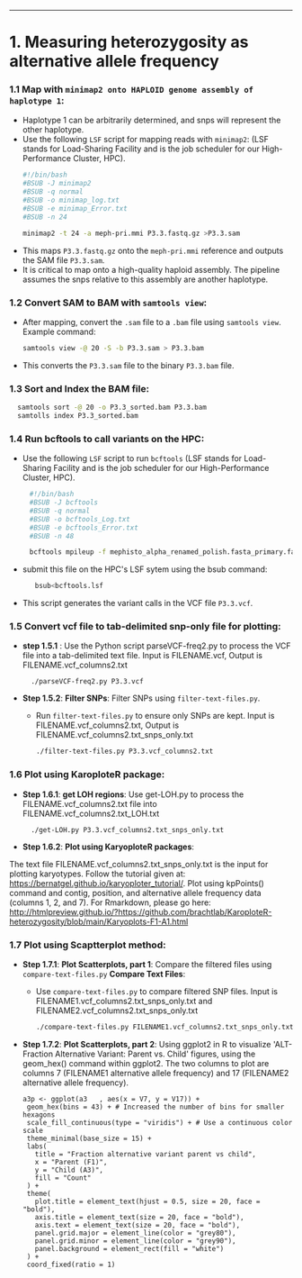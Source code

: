 


---
# 1. Measuring heterozygosity as alternative allele frequency 

### 1.1 **Map with `minimap2 onto HAPLOID genome assembly of haplotype 1`**:
  - Haplotype 1 can be arbitrarily determined, and snps will represent the other haplotype.
   - Use the following `LSF` script for mapping reads with `minimap2`: (LSF stands for Load-Sharing Facility and is the job scheduler for our High-Performance Cluster, HPC). 
     ```bash
     #!/bin/bash
     #BSUB -J minimap2
     #BSUB -q normal
     #BSUB -o minimap_log.txt
     #BSUB -e minimap_Error.txt
     #BSUB -n 24

     minimap2 -t 24 -a meph-pri.mmi P3.3.fastq.gz >P3.3.sam
     ```
   - This maps `P3.3.fastq.gz` onto the `meph-pri.mmi` reference and outputs the SAM file `P3.3.sam`.
   - It is critical to map onto a high-quality haploid assembly. The pipeline assumes the snps relative to this assembly are another haplotype. 

### 1.2 **Convert SAM to BAM with `samtools view`**:
   - After mapping, convert the `.sam` file to a `.bam` file using `samtools view`. Example command:
     ```bash
     samtools view -@ 20 -S -b P3.3.sam > P3.3.bam
     ```
   - This converts the `P3.3.sam` file to the binary `P3.3.bam` file.
     
### 1.3 **Sort and Index the BAM file**:
   ```bash
     samtools sort -@ 20 -o P3.3_sorted.bam P3.3.bam
     samtolls index P3.3_sorted.bam
   ```

### 1.4 **Run bcftools to call variants on the HPC**:
   - Use the following `LSF` script to run `bcftools` (LSF stands for Load-Sharing Facility and is the job scheduler for our High-Performance Cluster, HPC). 
```bash
     #!/bin/bash
     #BSUB -J bcftools
     #BSUB -q normal
     #BSUB -o bcftools_Log.txt
     #BSUB -e bcftools_Error.txt
     #BSUB -n 48

     bcftools mpileup -f mephisto_alpha_renamed_polish.fasta_primary.fasta P3.3_sorted.bam | bcftools call -mv -Ov -o P3.3.vcf
 ```
   - submit this file on the HPC's LSF sytem using the bsub command:
     ```bash
        bsub<bcftools.lsf
      ```
   - This script generates the variant calls in the VCF file `P3.3.vcf`.

### 1.5 **Convert vcf file to tab-delimited snp-only file for plotting**:
- **step 1.5.1** : Use the Python script parseVCF-freq2.py to process the VCF file into a tab-delimited text file. Input is FILENAME.vcf, Output is FILENAME.vcf_columns2.txt
   ```
     ./parseVCF-freq2.py P3.3.vcf
   ```

- **Step 1.5.2**: **Filter SNPs**: Filter SNPs using `filter-text-files.py`.
   - Run `filter-text-files.py` to ensure only SNPs are kept. Input is FILENAME.vcf_columns2.txt, Output is FILENAME.vcf_columns2.txt_snps_only.txt
     ```bash
     ./filter-text-files.py P3.3.vcf_columns2.txt
     ```
### 1.6 **Plot using KaroploteR package**:
- **Step 1.6.1**: **get LOH regions**: Use get-LOH.py to process the FILENAME.vcf_columns2.txt file into FILENAME.vcf_columns2.txt_LOH.txt
   ```
     ./get-LOH.py P3.3.vcf_columns2.txt_snps_only.txt
   ```

- **Step 1.6.2**: **Plot using KaryoploteR packages**:

The text file FILENAME.vcf_columns2.txt_snps_only.txt is the input for plotting karyotypes. Follow the tutorial given at: https://bernatgel.github.io/karyoploter_tutorial/. Plot using kpPoints() command and contig, position, and alternative allele frequency data (columns 1, 2, and 7). For Rmarkdown, please go here: http://htmlpreview.github.io/?https://github.com/brachtlab/KaroploteR-heterozygosity/blob/main/Karyoplots-F1-A1.html

### 1.7 **Plot using Scaptterplot method**:
- **Step 1.7.1**: **Plot Scatterplots, part 1**: Compare the filtered files using `compare-text-files.py` **Compare Text Files**:
   - Use `compare-text-files.py` to compare filtered SNP files. Input is FILENAME1.vcf_columns2.txt_snps_only.txt and FILENAME2.vcf_columns2.txt_snps_only.txt
     ```bash
     ./compare-text-files.py FILENAME1.vcf_columns2.txt_snps_only.txt FILENAME2.vcf_columns2.txt_snps_only.txt
     ```
- **Step 1.7.2**: **Plot Scatterplots, part 2**: Using ggplot2 in R to visualize 'ALT-Fraction Alternative Variant: Parent vs. Child' figures, using the geom_hex() command within ggplot2. The two columns to plot are columns 7 (FILENAME1 alternative allele frequency) and 17 (FILENAME2 alternative allele frequency).

  ```
  a3p <- ggplot(a3   , aes(x = V7, y = V17)) +
   geom_hex(bins = 43) + # Increased the number of bins for smaller hexagons
   scale_fill_continuous(type = "viridis") + # Use a continuous color scale
   theme_minimal(base_size = 15) +
   labs(
     title = "Fraction alternative variant parent vs child",
     x = "Parent (F1)",
     y = "Child (A3)",
     fill = "Count"
   ) +
   theme(
     plot.title = element_text(hjust = 0.5, size = 20, face = "bold"),
     axis.title = element_text(size = 20, face = "bold"),
     axis.text = element_text(size = 20, face = "bold"),
     panel.grid.major = element_line(color = "grey80"),
     panel.grid.minor = element_line(color = "grey90"),
     panel.background = element_rect(fill = "white")
   ) +
   coord_fixed(ratio = 1)
  ```

  





